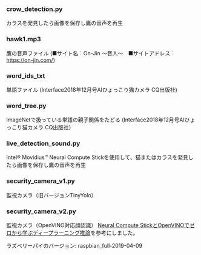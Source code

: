 ### crow_detection.py
 カラスを発見したら画像を保存し鷹の音声を再生
### hawk1.mp3
 鷹の音声ファイル (■サイト名：On-Jin ～音人～　■サイトアドレス：https://on-jin.com/)
### word_ids_txt
 単語ファイル (Interface2018年12月号AIひょっこり猫カメラ CQ出版社)
### word_tree.py
 ImageNetで扱っている単語の親子関係をたどる (Interface2018年12月号AIひょっこり猫カメラ CQ出版社）
### live_detection_sound.py
 Intel® Movidius™ Neural Compute Stickを使用して、猫またはカラスを発見したら画像を保存し鷹の音声を再生
### security_camera_v1.py
 監視カメラ（旧バージョンTinyYolo）
### security_camera_v2.py
 監視カメラ（OpenVINO対応顔認識）
 [Neural Compute StickとOpenVINOでゼロから学ぶディープラーニング推論](https://jellyware.jp/openvino/#04)を参考にしました。
 
 ラズベリーパイのバージョン: raspbian_full-2019-04-09

